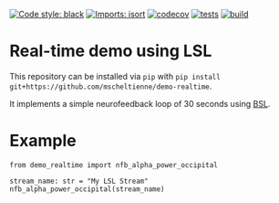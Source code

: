[![Code style: black](https://img.shields.io/badge/code%20style-black-000000.svg)](https://github.com/psf/black)
[![Imports: isort](https://img.shields.io/badge/%20imports-isort-%231674b1?style=flat&labelColor=ef8336)](https://pycqa.github.io/isort/)
[![codecov](https://codecov.io/gh/mscheltienne/demo-realtime/branch/main/graph/badge.svg?token=EN5L5ZS6HG)](https://codecov.io/gh/mscheltienne/demo-realtime)
[![tests](https://github.com/mscheltienne/demo-realtime/actions/workflows/pytest.yml/badge.svg?branch=main)](https://github.com/mscheltienne/demo-realtime/actions/workflows/pytest.yml)
[![build](https://github.com/mscheltienne/demo-realtime/actions/workflows/build.yml/badge.svg?branch=main)](https://github.com/mscheltienne/demo-realtime/actions/workflows/build.yml)

# Real-time demo using LSL

This repository can be installed via `pip` with `pip install git+https://github.com/mscheltienne/demo-realtime`.

It implements a simple neurofeedback loop of 30 seconds using [BSL](https://bsl-tools.github.io/).

# Example

```
from demo_realtime import nfb_alpha_power_occipital

stream_name: str = "My LSL Stream"
nfb_alpha_power_occipital(stream_name)
```
